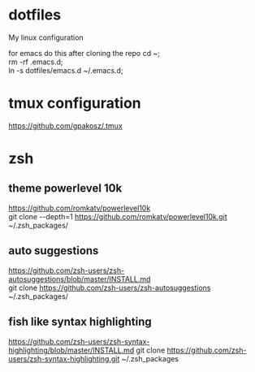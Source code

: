# dotfiles
My linux configuration

for emacs do this after cloning the repo
cd ~;<br>
rm -rf .emacs.d;<br>
ln -s dotfiles/emacs.d ~/.emacs.d;<br>



# tmux configuration
https://github.com/gpakosz/.tmux

# zsh
## theme powerlevel 10k
https://github.com/romkatv/powerlevel10k<br>
git clone --depth=1 https://github.com/romkatv/powerlevel10k.git ~/.zsh_packages/

## auto suggestions
https://github.com/zsh-users/zsh-autosuggestions/blob/master/INSTALL.md <br>
git clone https://github.com/zsh-users/zsh-autosuggestions ~/.zsh_packages/

## fish like syntax highlighting
https://github.com/zsh-users/zsh-syntax-highlighting/blob/master/INSTALL.md
git clone https://github.com/zsh-users/zsh-syntax-highlighting.git ~/.zsh_packages
